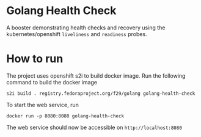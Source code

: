 # Golang Health Check
A booster demonstrating health checks and recovery using the kubernetes/openshift
`liveliness` and `readiness` probes.


# How to run
The project uses openshift s2i to build docker image. Run the following command
to build the docker image

```s2i build . registry.fedoraproject.org/f29/golang golang-health-check```

To start the web service, run

```docker run -p 8080:8080 golang-health-check```

The web service should now be accessible on `http://localhost:8080`
